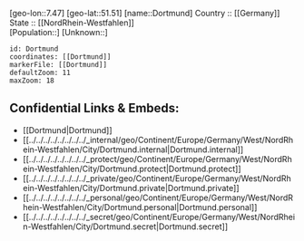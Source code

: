 ﻿---
location: [51.51,7.47] 
mapzoom: [7,12] 
mapmarker: city 
type: City
tags:
- geo/City


SpocWebEntityId: 29855
isDeleted: false
confidential: public

---
[geo-lon::7.47] 
[geo-lat::51.51] 
[name::Dortmund] 
Country :: [[Germany]]  
State :: [[NordRhein-Westfahlen]]  
[Population::] 
[Unknown::] 


```leaflet
id: Dortmund
coordinates: [[Dortmund]] 
markerFile: [[Dortmund]] 
defaultZoom: 11 
maxZoom: 18
```


## Confidential Links & Embeds: 
- [[Dortmund|Dortmund]]  
- [[../../../../../../../../_internal/geo/Continent/Europe/Germany/West/NordRhein-Westfahlen/City/Dortmund.internal|Dortmund.internal]] 
- [[../../../../../../../../_protect/geo/Continent/Europe/Germany/West/NordRhein-Westfahlen/City/Dortmund.protect|Dortmund.protect]] 
- [[../../../../../../../../_private/geo/Continent/Europe/Germany/West/NordRhein-Westfahlen/City/Dortmund.private|Dortmund.private]] 
- [[../../../../../../../../_personal/geo/Continent/Europe/Germany/West/NordRhein-Westfahlen/City/Dortmund.personal|Dortmund.personal]] 
- [[../../../../../../../../_secret/geo/Continent/Europe/Germany/West/NordRhein-Westfahlen/City/Dortmund.secret|Dortmund.secret]] 
